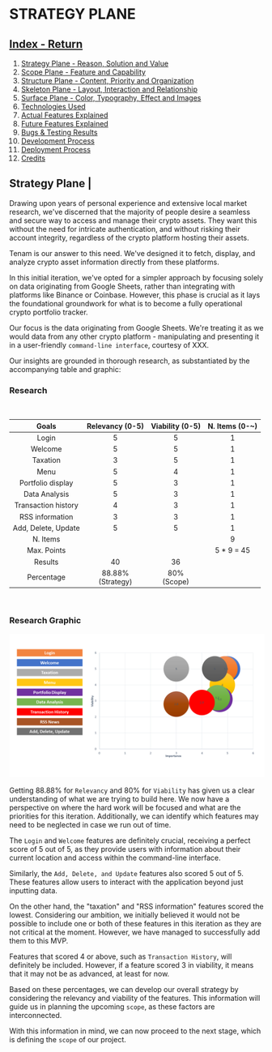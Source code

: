 # STRATEGY PLANE

## [Index - Return](https://github.com/plexoio/tenam/blob/main/README.md)

1. [Strategy Plane - Reason, Solution and Value](https://github.com/plexoio/tenam/blob/main/documentation/assets/readme/strategy.md)
2. [Scope Plane - Feature and Capability](https://github.com/plexoio/tenam/blob/main/documentation/assets/readme/scope.md)
3. [Structure Plane - Content, Priority and Organization](https://github.com/plexoio/tenam/blob/main/documentation/assets/readme/structure.md)
4. [Skeleton Plane - Layout, Interaction and Relationship](https://github.com/plexoio/tenam/blob/main/documentation/assets/readme/skeleton.md)
5. [Surface Plane - Color, Typography, Effect and Images](https://github.com/plexoio/tenam/blob/main/documentation/assets/readme/surface.md)
6. [Technologies Used](#technologies)
7. [Actual Features Explained](#features)
8. [Future Features Explained](#f-features)
9. [Bugs & Testing Results](#bugs-testing)
10. [Development Process](#development)
11. [Deployment Process](#deployment)
12. [Credits](#credits)

## Strategy Plane <a name="strategy-plane"></a> | 

Drawing upon years of personal experience and extensive local market research, we've discerned that the majority of people desire a seamless and secure way to access and manage their crypto assets. They want this without the need for intricate authentication, and without risking their account integrity, regardless of the crypto platform hosting their assets.

Tenam is our answer to this need. We've designed it to fetch, display, and analyze crypto asset information directly from these platforms.

In this initial iteration, we've opted for a simpler approach by focusing solely on data originating from Google Sheets, rather than integrating with platforms like Binance or Coinbase. However, this phase is crucial as it lays the foundational groundwork for what is to become a fully operational crypto portfolio tracker.

Our focus is the data originating from Google Sheets. We're treating it as we would data from any other crypto platform - manipulating and presenting it in a user-friendly `command-line interface`, courtesy of XXX.

Our insights are grounded in thorough research, as substantiated by the accompanying table and graphic:

### Research

<br>

|         Goals         |    Relevancy (0-5)     | Viability (0-5)  | N. Items (0-~) |
| :-------------------: | :--------------------: | :--------------: | :------------: |
|     Login             |           5            |        5         |       1        |
|     Welcome           |           5            |        5         |       1        |
|     Taxation          |           3            |        5         |       1        |
|     Menu              |           5            |        4         |       1        |
|     Portfolio display |           5            |        3         |       1        |
|     Data Analysis     |           5            |        3         |       1        |
|     Transaction history |         4            |        3         |       1        |
|     RSS information   |           3            |        3         |       1        |
|     Add, Delete, Update |         5            |        5         |       1        |
|       N. Items        |                        |                  |       9        |
|      Max. Points      |                        |                  |   5 * 9 = 45   |
|        Results        |           40           |        36        |                |
|      Percentage       | 88.88% <br> (Strategy) | 80% <br> (Scope) |                |


<br>

### Research Graphic

![Table Graphic](https://github.com/plexoio/tenam/blob/main/documentation/assets/img/graphic.png)

Getting 88.88% for `Relevancy` and 80% for `Viability` has given us a clear understanding of what we are trying to build here. We now have a perspective on where the hard work will be focused and what are the priorities for this iteration. Additionally, we can identify which features may need to be neglected in case we run out of time.

The `Login` and `Welcome` features are definitely crucial, receiving a perfect score of 5 out of 5, as they provide users with information about their current location and access within the command-line interface.

Similarly, the `Add, Delete, and Update` features also scored 5 out of 5. These features allow users to interact with the application beyond just inputting data.

On the other hand, the "taxation" and "RSS information" features scored the lowest. Considering our ambition, we initially believed it would not be possible to include one or both of these features in this iteration as they are not critical at the moment. However, we have managed to successfully add them to this MVP.

Features that scored 4 or above, such as `Transaction History`, will definitely be included. However, if a feature scored 3 in viability, it means that it may not be as advanced, at least for now.

Based on these percentages, we can develop our overall strategy by considering the relevancy and viability of the features. This information will guide us in planning the upcoming `scope`, as these factors are interconnected.

With this information in mind, we can now proceed to the next stage, which is defining the `scope` of our project.